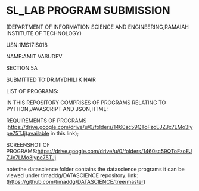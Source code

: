 # SL_LAB PROGRAM SUBMISSION

(DEPARTMENT OF INFORMATION SCIENCE AND ENGINEERING,RAMAIAH INSTITUTE OF TECHNOLOGY)

USN:1MS17IS018

NAME:AMIT VASUDEV

SECTION:5A

SUBMITTED TO:DR.MYDHILI K NAIR

LIST OF PROGRAMS:

IN THIS REPOSITORY COMPRISES OF PROGRAMS RELATING TO PYTHON,JAVASCRIPT AND JSON,HTML:
 
 
 REQUIREMENTS OF PROGRAMS :https://drive.google.com/drive/u/0/folders/1460sc59QToFzoEJZJx7LMo3lype75TJj(available in this link);
 

SCREENSHOT OF PROGRAMS:https://drive.google.com/drive/u/0/folders/1460sc59QToFzoEJZJx7LMo3lype75TJj


note:the datascience folder contains the datascience programs it can be viewed under timaddg/DATASCIENCE repository. 
link:(https://github.com/timaddg/DATASCIENCE/tree/master)
 
 
